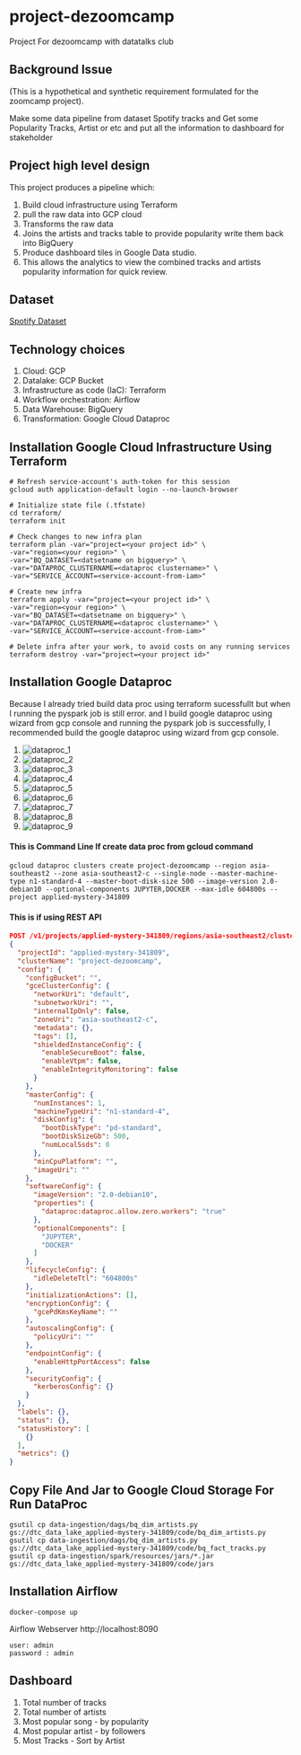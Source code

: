 # project-dezoomcamp
Project For dezoomcamp with datatalks club



## Background Issue 
(This is a hypothetical and synthetic requirement formulated for the zoomcamp project).

Make some data pipeline from dataset Spotify tracks and Get some Popularity Tracks, Artist or etc and put all the information to dashboard for stakeholder 

## Project high level design
This project produces a pipeline which:

1. Build cloud infrastructure using Terraform 
2. pull the raw data into GCP cloud
3. Transforms the raw data 
4. Joins the artists and tracks table to provide popularity write them back into BigQuery
5. Produce dashboard tiles in Google Data studio.
6. This allows the analytics to view the combined tracks and artists popularity information for quick review.

## Dataset
[Spotify Dataset](https://www.kaggle.com/yamaerenay/spotify-dataset-19212020-600k-tracks?select=tracks.csv)

## Technology choices
1. Cloud: GCP
2. Datalake: GCP Bucket
3. Infrastructure as code (IaC): Terraform 
4. Workflow orchestration: Airflow 
5. Data Warehouse: BigQuery 
6. Transformation: Google Cloud Dataproc

## Installation Google Cloud Infrastructure Using Terraform

```shell
# Refresh service-account's auth-token for this session
gcloud auth application-default login --no-launch-browser

# Initialize state file (.tfstate)
cd terraform/
terraform init

# Check changes to new infra plan
terraform plan -var="project=<your project id>" \
-var="region=<your region>" \
-var="BQ_DATASET=<datsetname on bigquery>" \
-var="DATAPROC_CLUSTERNAME=<dataproc clustername>" \
-var="SERVICE_ACCOUNT=<service-account-from-iam>"
```

```shell
# Create new infra
terraform apply -var="project=<your project id>" \
-var="region=<your region>" \
-var="BQ_DATASET=<datsetname on bigquery>" \
-var="DATAPROC_CLUSTERNAME=<dataproc clustername>" \
-var="SERVICE_ACCOUNT=<service-account-from-iam>"

```

```shell
# Delete infra after your work, to avoid costs on any running services
terraform destroy -var="project=<your project id>" 
```
## Installation Google Dataproc
Because I already tried build data proc using terraform sucessfullt but when I running the pyspark job is still error. and I build google dataproc using wizard from gcp console and running the pyspark job is successfully, I recommended build the google dataproc using wizard from gcp console.

1. ![dataproc_1](https://github.com/febridev/project-dezoomcamp/blob/main/screenshoot/dataproc_1.jpg)
2. ![dataproc_2](https://github.com/febridev/project-dezoomcamp/blob/main/screenshoot/dataproc_2.jpg)
3. ![dataproc_3](https://github.com/febridev/project-dezoomcamp/blob/main/screenshoot/dataproc_3.jpg)
4. ![dataproc_4](https://github.com/febridev/project-dezoomcamp/blob/main/screenshoot/dataproc_4.jpg)
5. ![dataproc_5](https://github.com/febridev/project-dezoomcamp/blob/main/screenshoot/dataproc_5.jpg)
6. ![dataproc_6](https://github.com/febridev/project-dezoomcamp/blob/main/screenshoot/dataproc_6.jpg)
7. ![dataproc_7](https://github.com/febridev/project-dezoomcamp/blob/main/screenshoot/dataproc_7.jpg)
8. ![dataproc_8](https://github.com/febridev/project-dezoomcamp/blob/main/screenshoot/dataproc_8.jpg)
9. ![dataproc_9](https://github.com/febridev/project-dezoomcamp/blob/main/screenshoot/dataproc_9.jpg)

#### This is Command Line If create data proc from gcloud command 
```shell
gcloud dataproc clusters create project-dezoomcamp --region asia-southeast2 --zone asia-southeast2-c --single-node --master-machine-type n1-standard-4 --master-boot-disk-size 500 --image-version 2.0-debian10 --optional-components JUPYTER,DOCKER --max-idle 604800s --project applied-mystery-341809
```

#### This is if using REST API
```json
POST /v1/projects/applied-mystery-341809/regions/asia-southeast2/clusters/
{
  "projectId": "applied-mystery-341809",
  "clusterName": "project-dezoomcamp",
  "config": {
    "configBucket": "",
    "gceClusterConfig": {
      "networkUri": "default",
      "subnetworkUri": "",
      "internalIpOnly": false,
      "zoneUri": "asia-southeast2-c",
      "metadata": {},
      "tags": [],
      "shieldedInstanceConfig": {
        "enableSecureBoot": false,
        "enableVtpm": false,
        "enableIntegrityMonitoring": false
      }
    },
    "masterConfig": {
      "numInstances": 1,
      "machineTypeUri": "n1-standard-4",
      "diskConfig": {
        "bootDiskType": "pd-standard",
        "bootDiskSizeGb": 500,
        "numLocalSsds": 0
      },
      "minCpuPlatform": "",
      "imageUri": ""
    },
    "softwareConfig": {
      "imageVersion": "2.0-debian10",
      "properties": {
        "dataproc:dataproc.allow.zero.workers": "true"
      },
      "optionalComponents": [
        "JUPYTER",
        "DOCKER"
      ]
    },
    "lifecycleConfig": {
      "idleDeleteTtl": "604800s"
    },
    "initializationActions": [],
    "encryptionConfig": {
      "gcePdKmsKeyName": ""
    },
    "autoscalingConfig": {
      "policyUri": ""
    },
    "endpointConfig": {
      "enableHttpPortAccess": false
    },
    "securityConfig": {
      "kerberosConfig": {}
    }
  },
  "labels": {},
  "status": {},
  "statusHistory": [
    {}
  ],
  "metrics": {}
}
```

## Copy File And Jar to Google Cloud Storage For Run DataProc

```shell
gsutil cp data-ingestion/dags/bq_dim_artists.py gs://dtc_data_lake_applied-mystery-341809/code/bq_dim_artists.py
gsutil cp data-ingestion/dags/bq_dim_artists.py gs://dtc_data_lake_applied-mystery-341809/code/bq_fact_tracks.py
gsutil cp data-ingestion/spark/resources/jars/*.jar gs://dtc_data_lake_applied-mystery-341809/code/jars

```
## Installation Airflow

```shell
docker-compose up 
```

Airflow Webserver
http://localhost:8090

```shell
user: admin
password : admin
```




## Dashboard
1. Total number of tracks
2. Total number of artists
3. Most popular song - by popularity
4. Most popular artist - by followers
5. Most Tracks - Sort by Artist